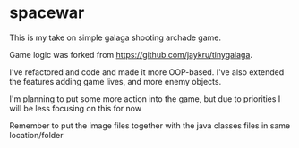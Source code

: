 spacewar
========

This is my take on simple galaga shooting archade game.  

Game logic was forked from https://github.com/jaykru/tinygalaga. 

I've refactored and code and made it more OOP-based.  I've also extended the features adding game lives, and more enemy objects.

I'm planning to put some more action into the game, but due to priorities I will be less focusing on this for now


Remember to put the image files together with the java classes files in same location/folder
